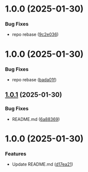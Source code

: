 # 1.0.0 (2025-01-30)


### Bug Fixes

* repo rebase ([9c2e036](https://github.com/Preliy/Flange/commit/9c2e0363534c84ab87f7663724faffd180a6822c))

# 1.0.0 (2025-01-30)


### Bug Fixes

* repo rebase ([bada01f](https://github.com/Preliy/Flange/commit/bada01fc548f7f2bc930c418b2ac963496d265d2))

## [1.0.1](https://github.com/Preliy/Flange/compare/v1.0.0...v1.0.1) (2025-01-30)


### Bug Fixes

* README.md ([6a88369](https://github.com/Preliy/Flange/commit/6a883697a02a2e200577c4f8656f8b982e3f7c63))

# 1.0.0 (2025-01-30)


### Features

* Update README.md ([d17ea21](https://github.com/Preliy/Flange/commit/d17ea211e314ccaaa7173638c148453be51c0602))
